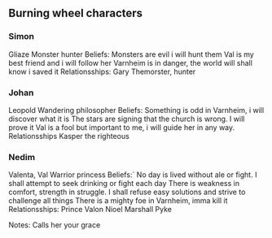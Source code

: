 ## Burning wheel characters
### Simon
Gliaze
Monster hunter
Beliefs:
    Monsters are evil i will hunt them
    Val is my best friend and i will follow her
    Varnheim is in danger, the world will shall know i saved it
Relationsships:
    Gary Themorster, hunter

### Johan
Leopold
Wandering philosopher
Beliefs:
    Something is odd in Varnheim, i will discover what it is
    The stars are signing that the church is wrong. I will prove it
    Val is a fool but important to me, i will guide her in any way.
Relationsships
    Kasper the righteous


### Nedim
Valenta, Val
Warrior princess
Beliefs:`
    No day is lived without ale or fight.
        I shall attempt to seek drinking or fight each day
    There is weakness in comfort, strength in struggle.
        I shall refuse easy solutions and strive to challenge all things
    There is a mighty foe in Varnheim, imma kill it
Relationsships:
    Prince Valon Nioel
    Marshall Pyke

Notes:
    Calls her your grace